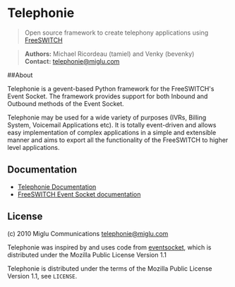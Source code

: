 # Telephonie

> Open source framework to create telephony applications using [FreeSWITCH](http://www.freeswitch.org)

>**Authors:** Michael Ricordeau (tamiel) and Venky (bevenky)  
>**Contact:** <telephonie@miglu.com>    


##About

Telephonie is a gevent-based Python framework for the FreeSWITCH's Event Socket.
The framework provides support for both Inbound and Outbound methods of the Event Socket.

Telephonie may be used for a wide variety of purposes (IVRs, Billing System, Voicemail Applications etc).
It is totally event-driven and allows easy implementation of complex applications in a simple and extensible manner and
aims to export all the functionality of the FreeSWITCH to higher level applications.


## Documentation

* [Telephonie Documentation](https://github.com/miglu/Telephonie/wiki)    
* [FreeSWITCH Event Socket documentation](http://wiki.freeswitch.org/wiki/Event_Socket)  


## License

(c) 2010 Miglu Communications <telephonie@miglu.com>

Telephonie was inspired by and uses code from [eventsocket](https://github.com/fiorix/eventsocket), which is distributed
under the Mozilla Public License Version 1.1

Telephonie is distributed under the terms of the Mozilla Public License Version 1.1, see `LICENSE`.
